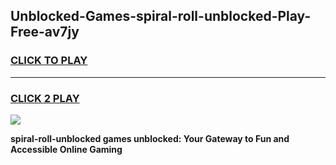 
## Unblocked-Games-spiral-roll-unblocked-Play-Free-av7jy
<h3>
<a href="https://premium76.site?title=spiral-roll-unblocked&ref=20M">CLICK TO PLAY</a></h3>
<hr>

<h3>
<a href="https://premium76.site?title=spiral-roll-unblocked&ref=20M">CLICK 2 PLAY</a>
  
</h3>

<a href="https://premium76.site?title=spiral-roll-unblocked&ref=19M"><img src="https://clearcache.store/games.png"></a>


**spiral-roll-unblocked games unblocked: Your Gateway to Fun and Accessible Online Gaming**
